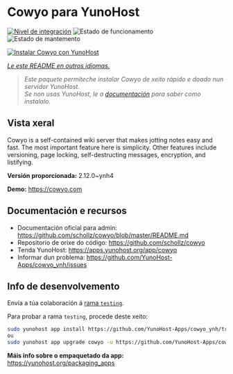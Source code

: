 <!--
NOTA: Este README foi creado automáticamente por <https://github.com/YunoHost/apps/tree/master/tools/readme_generator>
NON debe editarse manualmente.
-->

# Cowyo para YunoHost

[![Nivel de integración](https://dash.yunohost.org/integration/cowyo.svg)](https://ci-apps.yunohost.org/ci/apps/cowyo/) ![Estado de funcionamento](https://ci-apps.yunohost.org/ci/badges/cowyo.status.svg) ![Estado de mantemento](https://ci-apps.yunohost.org/ci/badges/cowyo.maintain.svg)

[![Instalar Cowyo con YunoHost](https://install-app.yunohost.org/install-with-yunohost.svg)](https://install-app.yunohost.org/?app=cowyo)

*[Le este README en outros idiomas.](./ALL_README.md)*

> *Este paquete permíteche instalar Cowyo de xeito rápido e doado nun servidor YunoHost.*  
> *Se non usas YunoHost, le a [documentación](https://yunohost.org/install) para saber como instalalo.*

## Vista xeral

Cowyo is a self-contained wiki server that makes jotting notes easy and fast. The most important feature here is simplicity. Other features include versioning, page locking, self-destructing messages, encryption, and listifying.


**Versión proporcionada:** 2.12.0~ynh4

**Demo:** <https://cowyo.com>
## Documentación e recursos

- Documentación oficial para admin: <https://github.com/schollz/cowyo/blob/master/README.md>
- Repositorio de orixe do código: <https://github.com/schollz/cowyo>
- Tenda YunoHost: <https://apps.yunohost.org/app/cowyo>
- Informar dun problema: <https://github.com/YunoHost-Apps/cowyo_ynh/issues>

## Info de desenvolvemento

Envía a túa colaboración á [rama `testing`](https://github.com/YunoHost-Apps/cowyo_ynh/tree/testing).

Para probar a rama `testing`, procede deste xeito:

```bash
sudo yunohost app install https://github.com/YunoHost-Apps/cowyo_ynh/tree/testing --debug
ou
sudo yunohost app upgrade cowyo -u https://github.com/YunoHost-Apps/cowyo_ynh/tree/testing --debug
```

**Máis info sobre o empaquetado da app:** <https://yunohost.org/packaging_apps>
